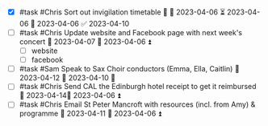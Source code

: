  - [x] #task #Chris Sort out invigilation timetable 🔼 🛫 2023-04-06 ⏳ 2023-04-06 📅 2023-04-06 ✅ 2023-04-10
- [ ] #task #Chris Update website and Facebook page with next week's concert 📅 2023-04-07 🛫 2023-04-06 ⏫ 
	- [ ] website
	- [ ] facebook
- [ ] #task #Sam Speak to Sax Choir conductors (Emma, Ella, Caitlin) 📅 2023-04-12 🛫 2023-04-10 🔼 
- [ ] #task #Chris Send CAL the Edinburgh hotel receipt to get it reimbursed 📅 2023-04-14🛫 2023-04-06 ⏫ 
- [ ] #task #Chris Email St Peter Mancroft with resources (incl. from Amy) & programme 📅 2023-04-11 🛫 2023-04-06 ⏫ 